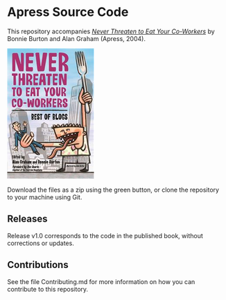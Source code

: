 # Apress Source Code

This repository accompanies [*Never Threaten to Eat Your Co-Workers*](http://www.apress.com/9781590593219) by Bonnie Burton and Alan Graham (Apress, 2004).

![Cover image](9781590593219.jpg)

Download the files as a zip using the green button, or clone the repository to your machine using Git.

## Releases

Release v1.0 corresponds to the code in the published book, without corrections or updates.

## Contributions

See the file Contributing.md for more information on how you can contribute to this repository.
